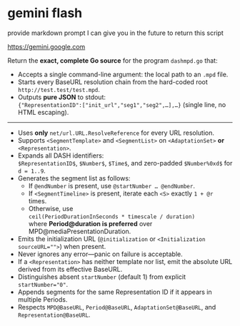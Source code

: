 # gemini flash

provide markdown prompt I can give you in the future to return this script

https://gemini.google.com

Return the **exact, complete Go source** for the program `dashmpd.go` that:

- Accepts a single command-line argument: the local path to an `.mpd` file.
- Starts every BaseURL resolution chain from the hard-coded root  
  `http://test.test/test.mpd`.
- Outputs **pure JSON** to stdout:  
  `{"RepresentationID":["init_url","seg1","seg2",…],…}` (single line, no HTML escaping).

---

- Uses **only** `net/url.URL.ResolveReference` for every URL resolution.
- Supports `<SegmentTemplate>` and `<SegmentList>` on `<AdaptationSet>` **or** `<Representation>`.
- Expands all DASH identifiers:  
  `$RepresentationID$`, `$Number$`, `$Time$`, and zero-padded `$Number%0xd$` for `d = 1..9`.
- Generates the segment list as follows:
  - If `@endNumber` is present, use `@startNumber … @endNumber`.  
  - If `<SegmentTimeline>` is present, iterate each `<S>` exactly `1 + @r` times.  
  - Otherwise, use  
    `ceil(PeriodDurationInSeconds * timescale / duration)`  
    where **Period@duration is preferred** over MPD@mediaPresentationDuration.
- Emits the initialization URL (`@initialization` or `<Initialization sourceURL="">`) when present.
- Never ignores any error—panic on failure is acceptable.
- If a `<Representation>` has neither template nor list, emit the absolute URL derived from its effective BaseURL.
- Distinguishes absent `startNumber` (default 1) from explicit `startNumber="0"`.
- Appends segments for the same Representation ID if it appears in multiple Periods.
- Respects `MPD@BaseURL`, `Period@BaseURL`, `AdaptationSet@BaseURL`, and `Representation@BaseURL`.
